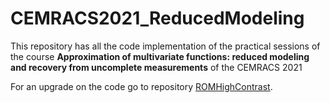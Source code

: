 # CEMRACS2021_ReducedModeling

This repository has all the code implementation of the practical sessions of the course **Approximation of multivariate
functions: reduced modeling and recovery from uncomplete measurements** of the CEMRACS 2021

For an upgrade on the code go to repository [ROMHighContrast](https://github.com/agussomacal/ROMHighContrast).
